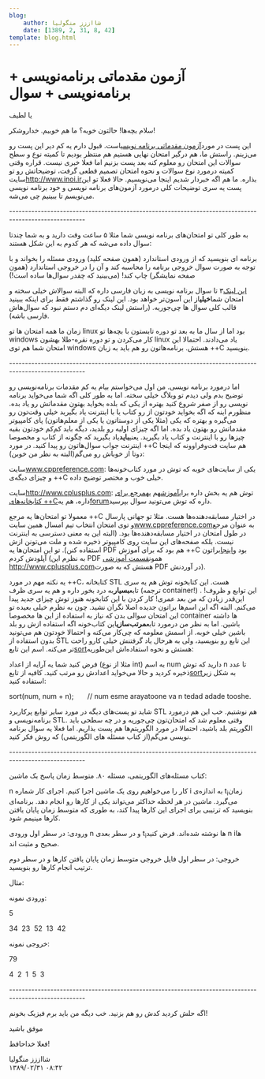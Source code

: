 ```yaml
---
blog:
    author: شااززز منگولیا
    date: [1389, 2, 31, 8, 42]
template: blog.html
---
```

# آزمون مقدماتی برنامه‌نویسی + برنامه‌نویسی + سوال

<div class="cnt">
یا لطیف<p>سلام بچه‌ها! حالتون خوبه؟ ما هم خوبیم. خداروشکر!</p>
<p>این پست در مورد<a href="http://www.inoi.ir/%d9%85%d9%82%d8%b1%d8%b1%d8%a7%d8%aa-%d8%a7%d9%84%d9%85%d9%be%db%8c%d8%a7%d8%af-%d9%87%d8%a7%db%8c-%d8%af%d8%a7%d8%ae%d9%84%db%8c/%d8%a2%d8%b2%d9%85%d9%88%d9%86-%d9%85%d9%82%d8%af%d9%85%d8%a7%d8%aa%db%8c-%d8%a8%d8%b1%d9%86%d8%a7%d9%85%d9%87-%d9%86%d9%88%db%8c%d8%b3%db%8c/" target="_blank">آزمون مقدماتی برنامه نویسی</a>است. قبول دارم یه کم دیر این پست رو می‌زینم. راستش ما، هم درگیر امتحان نهایی هستیم هم منتظر بودیم تا کمیته نوع و سطح سوالات این امتحان رو معلوم کنه بعد پست بزنیم اما فعلا خبری نیست. قراره وقتی کمیته درمورد نوع سوالات و نحوه امتحان تصمیم قطعی گرفت، توضیحاتش رو تو سایت<a href="http://www.inoi.ir/" target="_blank">http://www.inoi.ir</a>بذاره. ما هم اگه خبردار شدیم اینجا می‌نویسیم. حالا فعلا تو این پست یه سری توضیحات کلی درمورد آزمون‌های برنامه نویسی و خود برنامه نویسی می‌نویسم تا ببینیم چی می‌شه.</p>
<p>------------------------------------------------------------------------------------------------------</p>
<p>به طور کلی تو امتحان‌های برنامه نویسی شما مثلا ۵ ساعت وقت دارید و به شما چندتا سوال داده می‌شه که هر کدوم به این شکل هستند:</p>
<p>برنامه ای بنویسید که از ورودی استاندارد (همون صفحه کلید) ورودی مسئله را بخواند و با توجه به صورت سوال خروجی برنامه را محاسبه کند و آن را در خروجی استاندارد (همون صفحه نمایشگر) چاپ کند! (می‌بینید که چقدر سوال‌ها ساده است!)</p>
<p><a href="http://www.apio.olympiad.org/2010/apio2010-persian.pdf">این لینک</a>۳ تا سوال برنامه نویسی به زبان فارسی داره که البته سوالاش خیلی سخته و امتحان شما<strong>خیلی</strong>از این آسون‌تر خواهد بود. این لینک رو گذاشتم فقط برای اینکه ببینید قالب کلی سوال ها چی‌جوریه. (راستش لینک دیگه‌ای دم دستم نبود که سوال‌هاش فارسی باشه).</p>
<p>زمان ما همه امتحان ها تو linux بود اما از سال ما به بعد تو دوره تابستون با بچه‌ها تو windows کار می‌کردن و تو دوره نقره-طلا بهشون linux یاد می‌دادند. احتمالا این امتحان شما هم توی windows هستش. برنامه‌هاتون رو هم باید به زبان ++C بنویسید.</p>
<p>------------------------------------------------------------------------------------------------------</p>
<p>اما درمورد برنامه نویسی. من اول می‌خواستم بیام یه کم مقدمات برنامه‌نویسی رو توضیح بدم ولی دیدم تو وبلاگ خیلی سخته. اما به طور کلی اگه شما می‌خواید برنامه نویسی رو از صفر شروع کنید بهتره از یکی که بلده بخواید بهتون مقدماتش رو یاد بده. منظورم اینه که اگه بخواید خودتون از رو کتاب یا با اینترنت یاد بگیرید خیلی وقت‌تون رو می‌گیره و بهتره که یکی (مثلا یکی از دوستاتون یا یکی از معلم‌هاتون) پای کامپیوتر مقدماتش رو بهتون یاد بده. اما اگه چیزای اولیه رو بلدید، دیگه باید کم‌کم خودتون بقیه چیزها رو با اینترنت و کتاب یاد بگیرید. یعنی<strong>باید</strong>یاد بگیرید که چگونه از کتاب و مخصوصا اینترنت جواب سوال‌ها‌تون رو پیدا کنید. در مورد ++C هم سایت فت‌و‌فراوونه که اینجا دوتا از خوباش رو می‌گم(البته به نظر من خوبن):</p>
<p>سایت<a href="http://www.cppreference.com/wiki/" target="_blank">www.cppreference.com</a>: یکی از سایت‌های خوبه که توش در مورد کتاب‌خونه‌ها و چیزای دیگه‌ی ++C خیلی خوب و مختصر توضیح داده.</p>
<p>سایت<a href="http://www.cplusplus.com/" target="_blank">http://www.cplusplus.com</a>: توش هم یه بخش داره برای<a href="http://www.cplusplus.com/doc/tutorial/">آموزش</a>هم یه<a href="http://www.cplusplus.com/reference/">مرجع برای کتابخانه‌های ++C</a>داره، هم یه<a href="http://www.cplusplus.com/forum/">forum</a>داره که توش می‌تونید سوال بپرسید.</p>
<p>معمولا تو امتحان‌ها یه مرجع ++C در اختیار مسابقه‌دهنده‌ها هست. مثلا تو جهانی پارسال و توی امتحان انتخاب تیم امسال همین سایت<a href="http://www.cppreference.com/wiki/" target="_blank">www.cppreference.com</a>به عنوان مرجع در طول امتحان در اختیار
مسابقه‌دهنده‌ها بود. (البته این به معنی دسترسی به اینترنت نیست. بلکه
صفحه‌های این سایت روی کامپیوتر ذخیره شده و ملت می‌تونن ازش استفاده
کنن). تو این امتحان‌ها یه PDF هم بود که برای آموزش ++C بود و<a href="http://users.allamehelli.ir/~a_babayi/shaazzz/cpptutorial.pdf">اینجا</a>براتون آپلودش کردم (به نظرم این PDF همون<a href="http://www.cplusplus.com/doc/tutorial/">قسمت آموزشی http://www.cplusplus.com</a>هستش که به صورت PDF در آوردنش).</p>
<p>یه نکته مهم در مورد ++C، کتابخانه STL هست. این کتابخونه توش هم یه سری تابع<strong>بسیار</strong>به درد بخور داره و هم یه سری ظرف (ترجمه container!) . این توابع و ظروف! این‌قدر زیادن که من بعد عمری! کار کردن با این کتابخونه هنوز توش چیزای جدید پیدا می‌کنم. البته اگه این‌ اسم‌ها براتون جدیده اصلا نگران نشید. چون به نظرم خیلی بعیده تو این امتحان سوالی بدن که نیاز به استفاده از این ها مخصوصا container ها داشته باشین. اما به نظر من درمورد تابع<strong>مرتب‌سازی</strong>این کتاب‌خونه اگه استفاده ازش رو بلد باشین خیلی خوبه. از اسمش معلومه که چی‌کار می‌کنه و احتمالا خودتون هم می‌تونید بدون استفاده از STL این تابع رو بنویسید، ولی به هرحال یاد گرفتنش خیلی کارو راحت تر می‌کنه. اسم این تابع<a href="http://www.cppreference.com/wiki/stl/algorithm/sort">sort</a>هستش و نحوه استفاده‌اش این‌طوریه:</p>
<p>فرض کنید شما یه آرایه از اعداد (مثلا از نوع int) به اسم num دارید که توش n تا عدد ذخیره کردید و حالا می‌خواید اعدادش رو مرتب کنید. کافیه از تابع<a href="http://www.cppreference.com/wiki/stl/algorithm/sort">sort</a>به شکل زیر استفاده کنید:</p>
<p>sort(num, num + n);       // num esme arayatoone va n tedad adade tooshe.</p>
<p>شاید تو پست‌های دیگه در مورد سایر توابع پرکاربرد STL هم نوشتیم. خب این هم درمورد برنامه‌نویسی و STL. وقتی معلوم شد که امتحان‌‌تون چی‌جوریه و در چه سطحی باید الگوریتم بلد باشید، احتمالا در مورد الگوریتم‌ها هم پست بذاریم. اما فعلا یه سوال برنامه نویسی می‌گم(از کتاب مسئله های الگوریتمی) که روش فکر کنید.</p>
<p>------------------------------------------------------------------------------------------------------</p>
<p>کتاب مسئله‌های الگوریتمی، مسئله ۸۰. متوسط زمان پاسخ یک ماشین:</p>
<p>n کار را می‌خواهیم روی یک ماشین اجرا کنیم. اجرای کار شماره ‌i به اندازه‌ی t<sub>i</sub>زمان می‌گیرد. ماشین در هر لحظه حداکثر می‌تواند یکی از کارها رو انجام دهد. برنامه‌ای بنویسید که ترتیبی برای اجرای این کارها پیدا کند، به طوری که متوسط زمان پایان یافتن کارها مینیمم شود.</p>
<p>ورودی: در سطر اول ورودی n و در سطر بعدی t<sub>i</sub>ها نوشته شده‌اند. فرض کنید n iها صحیح و مثبت اند.</p>
<p>خروجی: در سطر اول فایل خروجی متوسط زمان پایان یافتن کارها و در سطر دوم ترتیب انجام کارها رو بنویسید.</p>
<p>مثال:</p>
<p>ورودی نمونه:</p>
<p>5</p>
<p>34  23  52  13  42</p>
<p>خروجی نمونه:</p>
<p>79</p>
<p>4  2  1  5  3</p>
<p>------------------------------------------------------------------------------------------------------</p>
<p>اگه حلش کردید کدش رو هم بزنید. خب دیگه من باید برم فیزیک بخونم!</p>
<p>موفق باشید</p>
<p>فعلا خداحافظ!</p>
<p></p>
</div>

<div class="blog-info">
    <div class="blog-author">شااززز منگولیا</div>
    <div class="blog-date">۱۳۸۹/۰۲/۳۱ ۰۸:۴۲</div>
</div>

